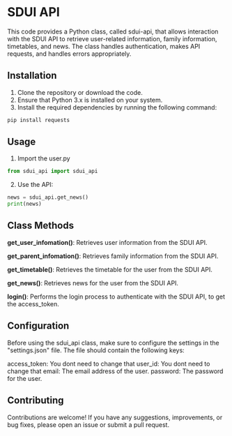 # SDUI API

This code provides a Python class, called sdui-api, that allows interaction with the SDUI API to retrieve user-related information, family information, timetables, and news. The class handles authentication, makes API requests, and handles errors appropriately.

## Installation

1. Clone the repository or download the code.
2. Ensure that Python 3.x is installed on your system.
3. Install the required dependencies by running the following command:
```python
pip install requests
```
## Usage

1. Import the user.py
```python
from sdui_api import sdui_api
```
2. Use the API:
```python
news = sdui_api.get_news()
print(news)
```

## Class Methods

**get_user_infomation()**: Retrieves user information from the SDUI API.

**get_parent_infomation()**: Retrieves family information from the SDUI API.

**get_timetable()**: Retrieves the timetable for the user from the SDUI API.

**get_news()**: Retrieves news for the user from the SDUI API.

**login()**: Performs the login process to authenticate with the SDUI API, to get the access_token.

## Configuration

Before using the sdui_api class, make sure to configure the settings in the "settings.json" file. The file should contain the following keys:

access_token: You dont need to change that 
user_id: You dont need to change that
email: The email address of the user.
password: The password for the user.

## Contributing

Contributions are welcome! If you have any suggestions, improvements, or bug fixes, please open an issue or submit a pull request.
